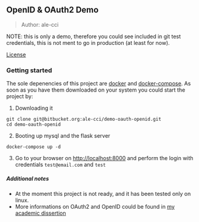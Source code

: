 ## OpenID & OAuth2 Demo
> Author: ale-cci

NOTE: this is only a demo, therefore you could see included in git test credentials,
this is not ment to go in production (at least for now).

[License](./LICENSE.md)


### Getting started
The sole depenencies of this project are [docker](https://www.docker.com/) and [docker-compose](https://docs.docker.com/compose/).
As soon as you have them downloaded on your system you could start the project
by:

1. Downloading it
```
git clone git@bitbucket.org:ale-cci/demo-oauth-openid.git
cd demo-oauth-openid
```
2. Booting up mysql and the flask server
```
docker-compose up -d
```
3. Go to your browser on [http://localhost:8000](http://localhost:8000) and perform the login with credentials `test@email.com`
   and `test`



##### Additional notes
- At the moment this project is not ready, and it has been tested only on linux.
- More informations on OAuth2 and OpenID could be found in [my academic dissertion](https://bitbucket.org/ale-cci/tesi-oauth2/src/master/)

